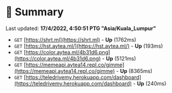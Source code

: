 # 📖 Summary
Last updated: **17/4/2022, 4:50:51 PTG "Asia/Kuala_Lumpur"**

- `GET` [https://shrt.ml](https://shrt.ml) - **Up** (1762ms)
- `GET` [https://hst.aytea.ml/](https://hst.aytea.ml/) - **Up** (193ms)
- `GET` [https://color.aytea.ml/4b31d6.png](https://color.aytea.ml/4b31d6.png) - **Up** (5121ms)
- `GET` [https://memeapi.aytea14.repl.co/gimme](https://memeapi.aytea14.repl.co/gimme) - **Up** (8365ms)
- `GET` [https://teledrivemy.herokuapp.com/dashboard](https://teledrivemy.herokuapp.com/dashboard) - **Up** (240ms)
